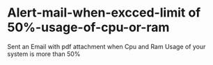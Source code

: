 # Alert-mail-when-excced-limit of 50%-usage-of-cpu-or-ram
Sent an Email with pdf attachment when Cpu and Ram Usage  of your system is more than 50%
